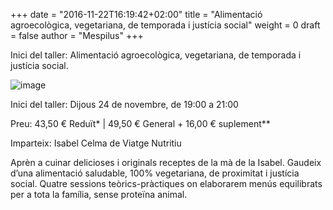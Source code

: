 +++
date = "2016-11-22T16:19:42+02:00"
title = "Alimentació agroecològica, vegetariana, de temporada i justícia social"
weight = 0
draft = false
author = "Mespilus"
+++

Inici del taller: Alimentació agroecològica, vegetariana, de temporada i justícia social.

![image](05-520x245.jpg)

Inici del taller: Dijous 24 de novembre, de 19:00 a 21:00

Preu: 43,50 € Reduït* | 49,50 € General + 16,00 € suplement**

Imparteix: Isabel Celma de Viatge Nutritiu

Aprèn a cuinar delicioses i originals receptes de la mà de la Isabel. Gaudeix d’una alimentació saludable, 100% vegetariana, de proximitat i justícia social. Quatre sessions teòrics-pràctiques on elaborarem menús equilibrats per a tota la família, sense proteïna animal.